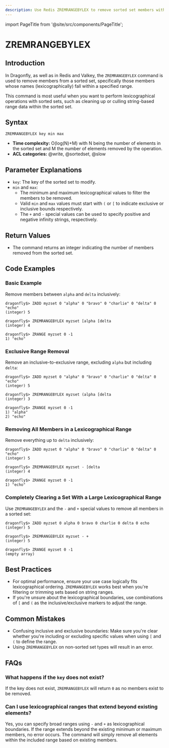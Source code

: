 ```yaml
---
description: Use Redis ZREMRANGEBYLEX to remove sorted set members within a lexicographical range, plus expert tips beyond official Redis docs.
---
```


import PageTitle from '@site/src/components/PageTitle';

# ZREMRANGEBYLEX

<PageTitle title="Redis ZREMRANGEBYLEX Explained (Better Than Official Docs)" />

## Introduction

In Dragonfly, as well as in Redis and Valkey, the `ZREMRANGEBYLEX` command is used to remove members from a sorted set, specifically those members whose names (lexicographically) fall within a specified range.

This command is most useful when you want to perform lexicographical operations with sorted sets, such as cleaning up or culling string-based range data within the sorted set.

## Syntax

```shell
ZREMRANGEBYLEX key min max
```

- **Time complexity:** O(log(N)+M) with N being the number of elements in the sorted set and M the number of elements removed by the operation.
- **ACL categories:** @write, @sortedset, @slow

## Parameter Explanations

- `key`: The key of the sorted set to modify.
- `min` and `max`:
  - The minimum and maximum lexicographical values to filter the members to be removed.
  - Valid `min` and `max` values must start with `(` or `[` to indicate exclusive or inclusive bounds respectively.
  - The `+` and `-` special values can be used to specify positive and negative infinity strings, respectively.

## Return Values

- The command returns an integer indicating the number of members removed from the sorted set.

## Code Examples

### Basic Example

Remove members between `alpha` and `delta` inclusively:

```shell
dragonfly$> ZADD myzset 0 "alpha" 0 "bravo" 0 "charlie" 0 "delta" 0 "echo"
(integer) 5

dragonfly$> ZREMRANGEBYLEX myzset [alpha [delta
(integer) 4

dragonfly$> ZRANGE myzset 0 -1
1) "echo"
```

### Exclusive Range Removal

Remove an inclusive-to-exclusive range, excluding `alpha` but including `delta`:

```shell
dragonfly$> ZADD myzset 0 "alpha" 0 "bravo" 0 "charlie" 0 "delta" 0 "echo"
(integer) 5

dragonfly$> ZREMRANGEBYLEX myzset (alpha [delta
(integer) 3

dragonfly$> ZRANGE myzset 0 -1
1) "alpha"
2) "echo"
```

### Removing All Members in a Lexicographical Range

Remove everything up to `delta` inclusively:

```shell
dragonfly$> ZADD myzset 0 "alpha" 0 "bravo" 0 "charlie" 0 "delta" 0 "echo"
(integer) 5

dragonfly$> ZREMRANGEBYLEX myzset - [delta
(integer) 4

dragonfly$> ZRANGE myzset 0 -1
1) "echo"
```

### Completely Clearing a Set With a Large Lexicographical Range

Use `ZREMRANGEBYLEX` and the `-` and `+` special values to remove all members in a sorted set:

```shell
dragonfly$> ZADD myzset 0 alpha 0 bravo 0 charlie 0 delta 0 echo
(integer) 5

dragonfly$> ZREMRANGEBYLEX myzset - +
(integer) 5

dragonfly$> ZRANGE myzset 0 -1
(empty array)
```

## Best Practices

- For optimal performance, ensure your use case logically fits lexicographical ordering.
  `ZREMRANGEBYLEX` works best when you're filtering or trimming sets based on string ranges.
- If you're unsure about the lexicographical boundaries, use combinations of `[` and `(` as the inclusive/exclusive markers to adjust the range.

## Common Mistakes

- Confusing inclusive and exclusive boundaries: Make sure you're clear whether you're including or excluding specific values when using `[` and `(` to define the range.
- Using `ZREMRANGEBYLEX` on non-sorted set types will result in an error.

## FAQs

### What happens if the `key` does not exist?

If the key does not exist, `ZREMRANGEBYLEX` will return `0` as no members exist to be removed.

### Can I use lexicographical ranges that extend beyond existing elements?

Yes, you can specify broad ranges using `-` and `+` as lexicographical boundaries. If the range extends beyond the existing minimum or maximum members, no error occurs.
The command will simply remove all elements within the included range based on existing members.
